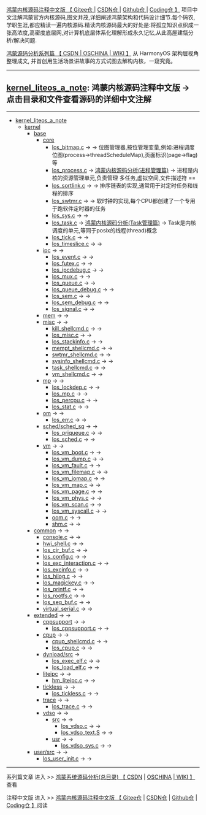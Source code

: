 [鸿蒙内核源码注释中文版 【 Gitee仓 ](https://gitee.com/weharmony/kernel_liteos_a_note) | [ CSDN仓 ](https://codechina.csdn.net/kuangyufei/kernel_liteos_a_note) | [ Github仓 ](https://github.com/kuangyufei/kernel_liteos_a_note) | [ Coding仓 】](https://weharmony.coding.net/public/harmony/kernel_liteos_a_note/git/files) 项目中文注解鸿蒙官方内核源码,图文并茂,详细阐述鸿蒙架构和代码设计细节.每个码农,学职生涯,都应精读一遍内核源码.精读内核源码最大的好处是:将孤立知识点织成一张高浓度,高密度底层网,对计算机底层体系化理解形成永久记忆,从此高屋建瓴分析/解决问题.

[鸿蒙源码分析系列篇 【 CSDN ](https://blog.csdn.net/kuangyufei/article/details/108727970) [| OSCHINA ](https://my.oschina.net/u/3751245/blog/4626852) [| WIKI 】](https://gitee.com/weharmony/kernel_liteos_a_note/wikis/pages) 从 HarmonyOS 架构层视角整理成文, 并首创用生活场景讲故事的方式试图去解构内核，一窥究竟。

---

## **[kernel\_liteos\_a_note](https://gitee.com/weharmony/kernel_liteos_a_note): 鸿蒙内核源码注释中文版 -> 点击目录和文件查看源码的详细中文注解**  

---

- [kernel_liteos_a_note](https://gitee.com/weharmony/kernel_liteos_a_note/)
  * [kernel](https://gitee.com/weharmony/kernel_liteos_a_note/tree/master/kernel/)
    + [base](https://gitee.com/weharmony/kernel_liteos_a_note/tree/master/kernel/base/)
    	+ [core](https://gitee.com/weharmony/kernel_liteos_a_note/tree/master/kernel/base/core/)
    		+ [los_bitmap.c](https://gitee.com/weharmony/kernel_liteos_a_note/tree/master/kernel/base/core/los_bitmap.c) -> []() -> 位图管理器,按位管理变量,例如:进程调度位图(process->threadScheduleMap),页面标识(page->flag)等
    		+ [los_process.c](https://gitee.com/weharmony/kernel_liteos_a_note/tree/master/kernel/base/core/los_process.c) -> [鸿蒙内核源码分析(进程管理篇)](https://blog.csdn.net/kuangyufei/article/details/108595941) -> 进程是内核的资源管理单元,负责管理 多任务,虚拟空间,文件描述符 == 
    		+ [los_sortlink.c](https://gitee.com/weharmony/kernel_liteos_a_note/tree/master/kernel/base/core/los_sortlink.c) -> []() -> 排序链表的实现,通常用于对定时任务和线程的排序
    		+ [los_swtmr.c](https://gitee.com/weharmony/kernel_liteos_a_note/tree/master/kernel/base/core/los_swtmr.c) -> []() -> 软时钟的实现,每个CPU都创建了一个专用于跑软件定时器的任务
    		+ [los_sys.c](https://gitee.com/weharmony/kernel_liteos_a_note/tree/master/kernel/base/core/los_sys.c) -> []() ->
    		+ [los_task.c](https://gitee.com/weharmony/kernel_liteos_a_note/tree/master/kernel/base/core/los_task.c) -> [鸿蒙内核源码分析(Task管理篇)](https://blog.csdn.net/kuangyufei/article/details/108661248) -> Task是内核调度的单元,等同于posix的线程(thread)概念
    		+ [los_tick.c](https://gitee.com/weharmony/kernel_liteos_a_note/tree/master/kernel/base/core/los_tick.c) -> []() ->
    		+ [los_timeslice.c](https://gitee.com/weharmony/kernel_liteos_a_note/tree/master/kernel/base/core/los_timeslice.c) -> []() ->
    	+ [ipc](https://gitee.com/weharmony/kernel_liteos_a_note/tree/master/kernel/base/ipc/) -> []() ->
    		+ [los_event.c](https://gitee.com/weharmony/kernel_liteos_a_note/tree/master/kernel/ipc/base/los_event.c) -> []() ->
    		+ [los_futex.c](https://gitee.com/weharmony/kernel_liteos_a_note/tree/master/kernel/ipc/base/los_futex.c) -> []() ->
    		+ [los_ipcdebug.c](https://gitee.com/weharmony/kernel_liteos_a_note/tree/master/kernel/ipc/base/los_ipcdebug.c) -> []() ->
    		+ [los_mux.c](https://gitee.com/weharmony/kernel_liteos_a_note/tree/master/kernel/ipc/base/los_mux.c) -> []() ->
    		+ [los_queue.c](https://gitee.com/weharmony/kernel_liteos_a_note/tree/master/kernel/ipc/base/los_queue.c) -> []() ->
    		+ [los_queue_debug.c](https://gitee.com/weharmony/kernel_liteos_a_note/tree/master/kernel/ipc/base/los_queue_debug.c) -> []() ->
    		+ [los_sem.c](https://gitee.com/weharmony/kernel_liteos_a_note/tree/master/kernel/ipc/base/los_sem.c) -> []() ->
    		+ [los_sem_debug.c](https://gitee.com/weharmony/kernel_liteos_a_note/tree/master/kernel/ipc/base/los_sem_debug.c) -> []() ->
    		+ [los_signal.c](https://gitee.com/weharmony/kernel_liteos_a_note/tree/master/kernel/ipc/base/) -> []() ->
        + [mem](https://gitee.com/weharmony/kernel_liteos_a_note/tree/master/kernel/base/mem/los_signal.c) -> []() ->
    	+ [misc](https://gitee.com/weharmony/kernel_liteos_a_note/tree/master/kernel/base/misc/) -> []() ->
    		+ [kill_shellcmd.c](https://gitee.com/weharmony/kernel_liteos_a_note/tree/master/kernel/base/misc/kill_shellcmd.c) -> []() ->
            + [los_misc.c](https://gitee.com/weharmony/kernel_liteos_a_note/tree/master/kernel/base/misc/los_misc.c) -> []() ->
            + [los_stackinfo.c](https://gitee.com/weharmony/kernel_liteos_a_note/tree/master/kernel/base/misc/los_stackinfo.c) -> []() ->
            + [mempt_shellcmd.c](https://gitee.com/weharmony/kernel_liteos_a_note/tree/master/kernel/base/misc/mempt_shellcmd.c) -> []() ->
            + [swtmr_shellcmd.c](https://gitee.com/weharmony/kernel_liteos_a_note/tree/master/kernel/base/misc/swtmr_shellcmd.c) -> []() ->
            + [sysinfo_shellcmd.c](https://gitee.com/weharmony/kernel_liteos_a_note/tree/master/kernel/base/misc/sysinfo_shellcmd.c) -> []() ->
            + [task_shellcmd.c](https://gitee.com/weharmony/kernel_liteos_a_note/tree/master/kernel/base/misc/task_shellcmd.c) -> []() ->
            + [vm_shellcmd.c](https://gitee.com/weharmony/kernel_liteos_a_note/tree/master/kernel/base/misc/vm_shellcmd.c) -> []() ->
        + [mp](https://gitee.com/weharmony/kernel_liteos_a_note/tree/master/kernel/base/mp/) -> []() ->
            + [los_lockdep.c](https://gitee.com/weharmony/kernel_liteos_a_note/tree/master/kernel/base/mp/los_lockdep.c) -> []() ->
            + [los_mp.c](https://gitee.com/weharmony/kernel_liteos_a_note/tree/master/kernel/base/mp/los_mp.c) -> []() ->
            + [los_percpu.c](https://gitee.com/weharmony/kernel_liteos_a_note/tree/master/kernel/base/mp/los_percpu.c) -> []() ->
            + [los_stat.c](https://gitee.com/weharmony/kernel_liteos_a_note/tree/master/kernel/base/mp/los_stat.c) -> []() ->
        + [om](https://gitee.com/weharmony/kernel_liteos_a_note/tree/master/kernel/base/om/) -> []() ->
            + [los_err.c](https://gitee.com/weharmony/kernel_liteos_a_note/tree/master/kernel/base/om/los_err.c) -> []() ->
        + [sched/sched_sq](https://gitee.com/weharmony/kernel_liteos_a_note/tree/master/kernel/base/sched/sched_sq/) -> []() ->
            + [los_priqueue.c](https://gitee.com/weharmony/kernel_liteos_a_note/tree/master/kernel/base/sched/sched_sq/los_priqueue.c) -> []() ->
            + [los_sched.c](https://gitee.com/weharmony/kernel_liteos_a_note/tree/master/kernel/base/sched/sched_sq/los_sched.c) -> []() ->
        + [vm](https://gitee.com/weharmony/kernel_liteos_a_note/tree/master/kernel/base/vm/) -> []() ->
            + [los_vm_boot.c](https://gitee.com/weharmony/kernel_liteos_a_note/tree/master/kernel/base/vm/los_vm_boot.c) -> []() ->
            + [los_vm_dump.c](https://gitee.com/weharmony/kernel_liteos_a_note/tree/master/kernel/base/vm/los_vm_dump.c) -> []() ->
            + [los_vm_fault.c](https://gitee.com/weharmony/kernel_liteos_a_note/tree/master/kernel/base/vm/los_vm_fault.c) -> []() ->
            + [los_vm_filemap.c](https://gitee.com/weharmony/kernel_liteos_a_note/tree/master/kernel/base/vm/los_vm_filemap.c) -> []() ->
            + [los_vm_iomap.c](https://gitee.com/weharmony/kernel_liteos_a_note/tree/master/kernel/base/vm/los_vm_iomap.c) -> []() ->
            + [los_vm_map.c](https://gitee.com/weharmony/kernel_liteos_a_note/tree/master/kernel/base/vm/los_vm_map.c) -> []() ->
            + [los_vm_page.c](https://gitee.com/weharmony/kernel_liteos_a_note/tree/master/kernel/base/vm/los_vm_page.c) -> []() ->
            + [los_vm_phys.c](https://gitee.com/weharmony/kernel_liteos_a_note/tree/master/kernel/base/vm/los_vm_phys.c) -> []() ->
            + [los_vm_scan.c](https://gitee.com/weharmony/kernel_liteos_a_note/tree/master/kernel/base/vm/los_vm_scan.c) -> []() ->
            + [los_vm_syscall.c](https://gitee.com/weharmony/kernel_liteos_a_note/tree/master/kernel/base/vm/los_vm_syscall.c) -> []() ->
            + [oom.c](https://gitee.com/weharmony/kernel_liteos_a_note/tree/master/kernel/base/vm/oom.c) -> []() ->
            + [shm.c](https://gitee.com/weharmony/kernel_liteos_a_note/tree/master/kernel/base/vm/shm.c) -> []() ->
    + [common](https://gitee.com/weharmony/kernel_liteos_a_note/tree/master/kernel/common/) -> []() ->
        + [console.c](https://gitee.com/weharmony/kernel_liteos_a_note/tree/master/kernel/common/console.c) -> []() ->
        + [hwi_shell.c](https://gitee.com/weharmony/kernel_liteos_a_note/tree/master/kernel/common/hwi_shell.c) -> []() ->
        + [los_cir_buf.c](https://gitee.com/weharmony/kernel_liteos_a_note/tree/master/kernel/common/los_cir_buf.c) -> []() ->
        + [los_config.c](https://gitee.com/weharmony/kernel_liteos_a_note/tree/master/kernel/common/los_config.c) -> []() ->
        + [los_exc_interaction.c](https://gitee.com/weharmony/kernel_liteos_a_note/tree/master/kernel/common/los_exc_interaction.c) -> []() ->
        + [los_excinfo.c](https://gitee.com/weharmony/kernel_liteos_a_note/tree/master/kernel/common/los_excinfo.c) -> []() ->
        + [los_hilog.c](https://gitee.com/weharmony/kernel_liteos_a_note/tree/master/kernel/common/los_hilog.c) -> []() ->
        + [los_magickey.c](https://gitee.com/weharmony/kernel_liteos_a_note/tree/master/kernel/common/los_magickey.c) -> []() ->
        + [los_printf.c](https://gitee.com/weharmony/kernel_liteos_a_note/tree/master/kernel/common/los_printf.c) -> []() ->
        + [los_rootfs.c](https://gitee.com/weharmony/kernel_liteos_a_note/tree/master/kernel/common/los_rootfs.c) -> []() ->
        + [los_seq_buf.c](https://gitee.com/weharmony/kernel_liteos_a_note/tree/master/kernel/common/los_seq_buf.c) -> []() ->
        + [virtual_serial.c](https://gitee.com/weharmony/kernel_liteos_a_note/tree/master/kernel/common/virtual_serial.c) -> []() ->
    + [extended](https://gitee.com/weharmony/kernel_liteos_a_note/kernel/extended/tree/master/) -> []() ->
        + [cppsupport](https://gitee.com/weharmony/kernel_liteos_a_note/kernel/extended/tree/master/cppsupport/) -> []() ->
            + [los_cppsupport.c](https://gitee.com/weharmony/kernel_liteos_a_note/tree/master/kernel/extended/cppsupport/los_cppsupport.c) -> []() ->
        + [cpup](https://gitee.com/weharmony/kernel_liteos_a_note/tree/master/kernel/extended/cpup/) -> []() ->
            + [cpup_shellcmd.c](https://gitee.com/weharmony/kernel_liteos_a_note/tree/master/kernel/extended/cpup/cpup_shellcmd.c) -> []() ->
            + [los_cpup.c](https://gitee.com/weharmony/kernel_liteos_a_note/tree/master/kernel/extended/cpup/los_cpup.c) -> []() ->
        + [dynload/src](https://gitee.com/weharmony/kernel_liteos_a_note/tree/master/kernel/extended/dynload/src/) []() ->
            + [los_exec_elf.c](https://gitee.com/weharmony/kernel_liteos_a_note/tree/master/kernel/extended/dynload/src/los_exec_elf.c) -> []() ->
            + [los_load_elf.c](https://gitee.com/weharmony/kernel_liteos_a_note/tree/master/kernel/extended/dynload/src/los_load_elf.c) -> []() ->    
        + [liteipc](https://gitee.com/weharmony/kernel_liteos_a_note/tree/master/kernel/extended/liteipc/) -> []() ->
            + [hm_liteipc.c](https://gitee.com/weharmony/kernel_liteos_a_note/tree/master/kernel/extended/liteipc/hm_liteipc.c) -> []() ->
        + [tickless](https://gitee.com/weharmony/kernel_liteos_a_note/tree/master/kernel/extended/tickless/) -> []() ->
            + [los_tickless.c](https://gitee.com/weharmony/kernel_liteos_a_note/tree/master/kernel/extended/tickless/los_tickless.c) -> []() ->
        + [trace](https://gitee.com/weharmony/kernel_liteos_a_note/tree/master/kernel/extended/trace/) -> []() ->
            + [los_trace.c](https://gitee.com/weharmony/kernel_liteos_a_notetree/master/kernel/extended/los_trace.c) -> []() ->
        + [vdso](https://gitee.com/weharmony/kernel_liteos_a_note/tree/master/kernel/extended/vdso/) -> []() ->
            + [src](https://gitee.com/weharmony/kernel_liteos_a_note/tree/master/kernel/extended/vdso/src/) -> []() ->
                + [los_vdso.c](https://gitee.com/weharmony/kernel_liteos_a_note/tree/master/kernel/extended/vdso/src/los_vdso.c) -> []() ->
                + [los_vdso_text.S](https://gitee.com/weharmony/kernel_liteos_a_note/tree/master/kernel/extended/vdso/src/los_vdso_text.S) -> []() ->
            + [usr](https://gitee.com/weharmony/kernel_liteos_a_note/tree/master/kernel/extended/vdso/usr/) -> []() ->
                + [los_vdso_sys.c](https://gitee.com/weharmony/kernel_liteos_a_note/tree/master/kernel/extended/vdso/usr/los_vdso_sys.c) -> []() ->      
    + [user/src](https://gitee.com/weharmony/kernel_liteos_a_note/tree/master/kernel/user/src/) -> []() ->
    	+ [los_user_init.c](https://gitee.com/weharmony/kernel_liteos_a_note/tree/master/kernel/user/src/los_user_init.c) -> []() ->







---

系列篇文章 进入 >\> [鸿蒙系统源码分析(总目录) 【 CSDN](https://blog.csdn.net/kuangyufei/article/details/108727970) | [OSCHINA](https://my.oschina.net/u/3751245/blog/4626852) [| WIKI 】](https://gitee.com/weharmony/kernel_liteos_a_note/wikis/pages)查看
    
 注释中文版 进入 >\> [鸿蒙内核源码注释中文版 【 Gitee仓](https://gitee.com/weharmony/kernel_liteos_a_note) | [CSDN仓](https://codechina.csdn.net/kuangyufei/kernel_liteos_a_note) | [Github仓](https://github.com/kuangyufei/kernel_liteos_a_note) | [Coding仓 】](https://weharmony.coding.net/public/harmony/kernel_liteos_a_note/git/files)阅读
    